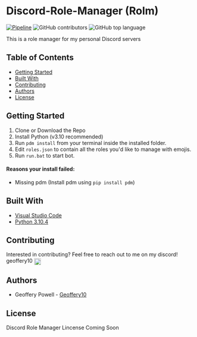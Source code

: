 
# Discord-Role-Manager (Rolm)
[![Pipeline](https://img.shields.io/github/actions/workflow/status/Geoffery10/Discord-Role-Manager/test.yml)](https://github.com/Geoffery10/Discord-Role-Manager/actions/workflows/test.yml)
![GitHub contributors](https://img.shields.io/github/contributors/Geoffery10/Discord-Role-Manager)
![GitHub top language](https://img.shields.io/github/languages/top/Geoffery10/Discord-Role-Manager)

This is a role manager for my personal Discord servers
## Table of Contents
* [Getting Started](#getting-started)
* [Built With](#built-with)
* [Contributing](#contributing)  
* [Authors](#authors)
* [License](#license)

## Getting Started
1. Clone or Download the Repo
2. Install Python (v3.10 recommended)
3. Run `pdm install` from your terminal inside the installed folder.
4. Edit `roles.json` to contain all the roles you'd like to manage with emojis.
5. Run `run.bat` to start bot.

#### Reasons your install failed: 

* Missing pdm (Install pdm using `pip install pdm`)

## Built With

* [Visual Studio Code](https://code.visualstudio.com/)
* [Python 3.10.4](https://www.python.org/)

## Contributing

Interested in contributing? Feel free to reach out to me on my discord! geoffery10 <a href="https://discord.gg/yh7E5S3"><img align="center" width="18" height="18" src="https://cdn3.iconfinder.com/data/icons/popular-services-brands-vol-2/512/discord-128.png"></a>


## Authors
* Geoffery Powell - [Geoffery10](https://github.com/Geoffery10)

## License
Discord Role Manager Lincense Coming Soon
